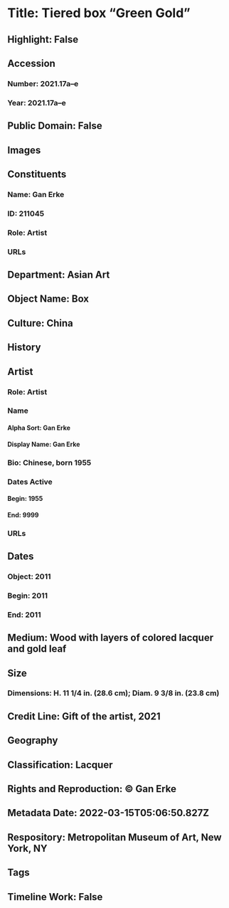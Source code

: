 # Title: Tiered box “Green Gold”
## Highlight: False
## Accession
### Number: 2021.17a–e
### Year: 2021.17a–e
## Public Domain: False
## Images
## Constituents
### Name: Gan Erke
### ID: 211045
### Role: Artist
### URLs
## Department: Asian Art
## Object Name: Box
## Culture: China
## History
## Artist
### Role: Artist
### Name
#### Alpha Sort: Gan Erke
#### Display Name: Gan Erke
### Bio: Chinese, born 1955
### Dates Active
#### Begin: 1955
#### End: 9999
### URLs
## Dates
### Object: 2011
### Begin: 2011
### End: 2011
## Medium: Wood with layers of colored lacquer and gold leaf
## Size
### Dimensions: H. 11 1/4 in. (28.6 cm); Diam. 9 3/8 in. (23.8 cm)
## Credit Line: Gift of the artist, 2021
## Geography
## Classification: Lacquer
## Rights and Reproduction: © Gan Erke
## Metadata Date: 2022-03-15T05:06:50.827Z
## Respository: Metropolitan Museum of Art, New York, NY
## Tags
## Timeline Work: False